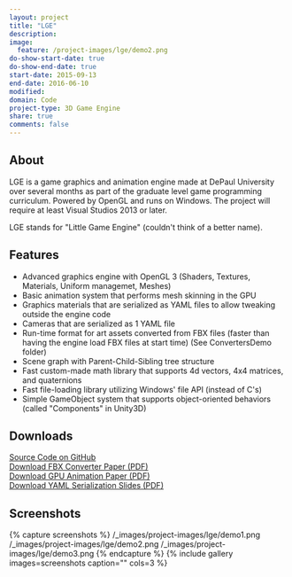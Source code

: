 ```yaml
---
layout: project
title: "LGE"
description:
image:
  feature: /project-images/lge/demo2.png
do-show-start-date: true
do-show-end-date: true
start-date: 2015-09-13
end-date: 2016-06-10
modified:
domain: Code
project-type: 3D Game Engine
share: true
comments: false
---
```


## About

LGE is a game graphics and animation engine made at DePaul University over several months as part of the graduate level game programming curriculum. Powered by OpenGL and runs on Windows. The project will require at least Visual Studios 2013 or later.

LGE stands for "Little Game Engine" (couldn't think of a better name).


## Features

 - Advanced graphics engine with OpenGL 3 (Shaders, Textures, Materials, Uniform managemet, Meshes)
 - Basic animation system that performs mesh skinning in the GPU
 - Graphics materials that are serialized as YAML files to allow tweaking outside the engine code
 - Cameras that are serialized as 1 YAML file
 - Run-time format for art assets converted from FBX files (faster than having the engine load FBX files at start time) (See ConvertersDemo folder)
 - Scene graph with Parent-Child-Sibling tree structure
 - Fast custom-made math library that supports 4d vectors, 4x4 matrices, and quaternions
 - Fast file-loading library utilizing Windows' file API (instead of C's)
 - Simple GameObject system that supports object-oriented behaviors (called "Components" in Unity3D)


## Downloads

 <div markdown="0">
    <a href="https://github.com/JISyed/LGE-Game-Engine" class="btn">
        <i class="fa fa-lg fa-github" aria-hidden="true"></i> Source Code on GitHub
    </a>
 </div>

 <div markdown="0">
    <a href="https://github.com/JISyed/LGE-Game-Engine/raw/master/LGE_FBX_Converter.pdf" class="btn">
        <i class="fa fa-lg fa-file-pdf-o" aria-hidden="true"></i> Download FBX Converter Paper (PDF)
    </a>
 </div>

 <div markdown="0">
    <a href="https://github.com/JISyed/LGE-Game-Engine/raw/master/LGE_GPU_Animation.pdf" class="btn">
        <i class="fa fa-lg fa-file-pdf-o" aria-hidden="true"></i> Download GPU Animation Paper (PDF)
    </a>
 </div>

  <div markdown="0">
    <a href="https://github.com/JISyed/LGE-Game-Engine/raw/master/LGE_YAML_Serialzation.pdf" class="btn">
        <i class="fa fa-lg fa-file-pdf-o" aria-hidden="true"></i> Download YAML Serialization Slides (PDF)
    </a>
  </div>


## Screenshots

{% capture screenshots %}
	/_images/project-images/lge/demo1.png
    /_images/project-images/lge/demo2.png
    /_images/project-images/lge/demo3.png
{% endcapture %}
{% include gallery images=screenshots caption="" cols=3 %}
